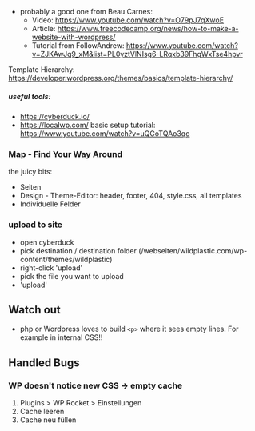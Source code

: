 - probably a good one from Beau Carnes: 
  - Video: https://www.youtube.com/watch?v=O79pJ7qXwoE
  - Article: https://www.freecodecamp.org/news/how-to-make-a-website-with-wordpress/
  - Tutorial from FollowAndrew: https://www.youtube.com/watch?v=ZJKAwJq9_xM&list=PL0yztVlNIsg6-LRqxb39FhgWxTse4hpvr

Template Hierarchy: https://developer.wordpress.org/themes/basics/template-hierarchy/

##### useful tools: 
- https://cyberduck.io/
- https://localwp.com/
  basic setup tutorial: https://www.youtube.com/watch?v=uQCoTQAo3qo

### Map - Find Your Way Around
the juicy bits:
- Seiten
- Design - Theme-Editor: header, footer, 404, style.css, all templates
- Individuelle Felder

### upload to site
- open cyberduck
- pick destination / destination folder (/webseiten/wildplastic.com/wp-content/themes/wildplastic)
- right-click 'upload'
- pick the file you want to upload
- 'upload'


## Watch out
- php or Wordpress loves to build `<p>` where it sees empty lines. For example in internal CSS!!


## Handled Bugs

### WP doesn't notice new CSS -> empty cache
1. Plugins > WP Rocket > Einstellungen
2. Cache leeren
3. Cache neu füllen